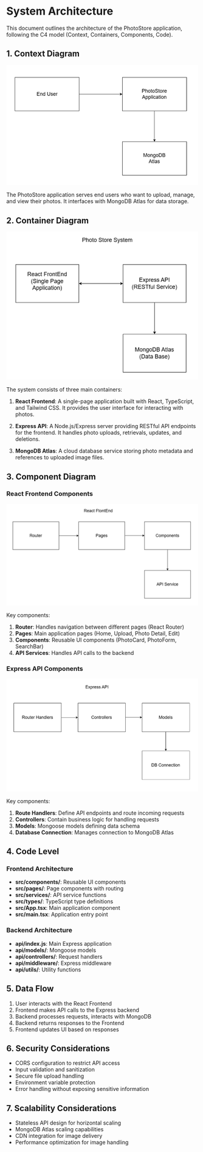 # System Architecture

This document outlines the architecture of the PhotoStore application, following the C4 model (Context, Containers, Components, Code).

## 1. Context Diagram

![Context Diagram](../assets/1.PNG)

The PhotoStore application serves end users who want to upload, manage, and view their photos. It interfaces with MongoDB Atlas for data storage.

## 2. Container Diagram

![Container Diagram](../assets/2.PNG)

The system consists of three main containers:

1. **React Frontend**: A single-page application built with React, TypeScript, and Tailwind CSS. It provides the user interface for interacting with photos.

2. **Express API**: A Node.js/Express server providing RESTful API endpoints for the frontend. It handles photo uploads, retrievals, updates, and deletions.

3. **MongoDB Atlas**: A cloud database service storing photo metadata and references to uploaded image files.

## 3. Component Diagram

### React Frontend Components

![Component Diagram](../assets/3.PNG)

Key components:

1. **Router**: Handles navigation between different pages (React Router)
2. **Pages**: Main application pages (Home, Upload, Photo Detail, Edit)
3. **Components**: Reusable UI components (PhotoCard, PhotoForm, SearchBar)
4. **API Services**: Handles API calls to the backend

### Express API Components

![Component Diagram](../assets/4.PNG)


Key components:

1. **Route Handlers**: Define API endpoints and route incoming requests
2. **Controllers**: Contain business logic for handling requests
3. **Models**: Mongoose models defining data schema
4. **Database Connection**: Manages connection to MongoDB Atlas

## 4. Code Level

### Frontend Architecture

- **src/components/**: Reusable UI components
- **src/pages/**: Page components with routing
- **src/services/**: API service functions
- **src/types/**: TypeScript type definitions
- **src/App.tsx**: Main application component
- **src/main.tsx**: Application entry point

### Backend Architecture

- **api/index.js**: Main Express application
- **api/models/**: Mongoose models
- **api/controllers/**: Request handlers
- **api/middleware/**: Express middleware
- **api/utils/**: Utility functions

## 5. Data Flow

1. User interacts with the React Frontend
2. Frontend makes API calls to the Express backend
3. Backend processes requests, interacts with MongoDB
4. Backend returns responses to the Frontend
5. Frontend updates UI based on responses

## 6. Security Considerations

- CORS configuration to restrict API access
- Input validation and sanitization
- Secure file upload handling
- Environment variable protection
- Error handling without exposing sensitive information

## 7. Scalability Considerations

- Stateless API design for horizontal scaling
- MongoDB Atlas scaling capabilities
- CDN integration for image delivery
- Performance optimization for image handling
